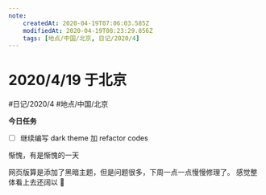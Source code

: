 ```yaml
---
note:
    createdAt: 2020-04-19T07:06:03.585Z
    modifiedAt: 2020-04-19T08:23:29.856Z
    tags: [地点/中国/北京, 日记/2020/4]
---
```

# 2020/4/19 于北京
#日记/2020/4 #地点/中国/北京

**今日任务**

- [ ] 继续编写 dark theme 加 refactor codes
<!-- @timer "date":"Sun Apr 19 2020 15:06:26 GMT+0800 (China Standard Time)" -->
惭愧，有是惭愧的一天
<!-- @timer "date":"Sun Apr 19 2020 16:17:21 GMT+0800 (China Standard Time)" -->
网页版算是添加了黑暗主题，但是问题很多，下周一点一点慢慢修理了。
感觉整体看上去还阔以 :full_moon_with_face: 



